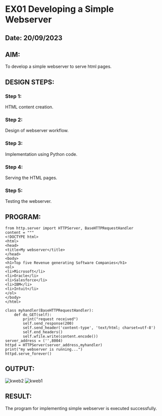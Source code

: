 # EX01 Developing a Simple Webserver
## Date: 20/09/2023

## AIM:
To develop a simple webserver to serve html pages.

## DESIGN STEPS:
### Step 1: 
HTML content creation.

### Step 2:
Design of webserver workflow.

### Step 3:
Implementation using Python code.

### Step 4:
Serving the HTML pages.

### Step 5:
Testing the webserver.

## PROGRAM:
```
from http.server import HTTPServer, BaseHTTPRequestHandler
content = """
<!DOCTYPE html>
<html>
<head>
<title>My webserver</title>
</head>
<body>
<h1>Top five Revenue generating Software Companies</h1>
<ol>
<li>Microsoft</li>
<li>Oracle</li>
<li>Salesforce</li>
<li>IBM</li>
<li>Intuit</li>
</ol>
</body>
</html>

class myhandler(BaseHTTPRequestHandler):
    def do_GET(self):
        print("request received")
        self.send_response(200)
        self.send_header('content-type', 'text/html; charset=utf-8')
        self.end_headers()
        self.wfile.write(content.encode())
server_address = ('',8004)
httpd = HTTPServer(server_address,myhandler)
print("my webserver is running...")
httpd.serve_forever()

```



## OUTPUT:
![kweb2](https://github.com/skiruthika648/simplewebserver/assets/128348968/19b3be90-d671-450c-81a3-770d5cdb6714)
![kweb1](https://github.com/skiruthika648/simplewebserver/assets/128348968/b548c2e1-ae28-4ce3-aa65-7b929645ef4a)


## RESULT:
The program for implementing simple webserver is executed successfully.
